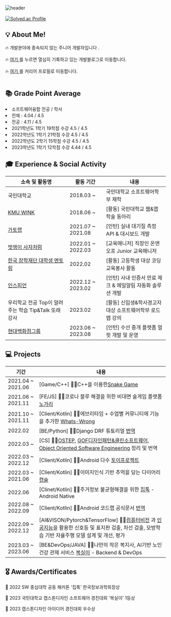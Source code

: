 

![header](https://capsule-render.vercel.app/api?type=waving&color=202632&fontColor=0064FF&text=반갑습니다!&height=150&fontSize=60&desc=ho-jun99%20Github%20&descAlignY=75&descAlign=60)
<br></br>
[![Solved.ac Profile](http://mazassumnida.wtf/api/v2/generate_badge?boj=hjk6322)](https://solved.ac/hjk6322/)
<h2>💡 About Me!  </h2>

<h> 🔥 개발분야에 종속되지 않는 주니어 개발자입니다 </b>.  <br></br></h>
<h> 🔥 <a href="https://devforyou.tistory.com/">여기 </a>를 누르면 열심히 기록하고 있는 개발블로그로 이동합니다</b>.  <br></br></h>
<h> 🔥 <a href="https://career.programmers.co.kr/pr/hjk6322_1360">여기 </a>를 커리어 프로필로 이동합니다</b>.  <br></br></h>

<h2>📚 Grade Point Average  </h2>
<li>소프트웨어융합 전공 / 학사 </li>
<li> 전체 : 4.04 / 4.5 </li>
<li> 전공 : 4.11 / 4.5 </li>
<li>2021학년도 1학기 19학점 수강 4.5 / 4.5</li>
<li>2022학년도 1학기 21학점 수강 4.5 / 4.5</li>
<li>2022학년도 2학기 15학점 수강 4.5 / 4.5</li>
<li>2023학년도 1학기 12학점 수강 4.44 / 4.5</li>




<h2>🎓 Experience & Social Activity</h2>

|소속 및 활동명|활동 기간|내용|
|---|---|---|
|국민대학교| 2018.03 ~  | 국민대학교 소프트웨어학부 재학 |
|<a href="https://wink.kookmin.ac.kr/">KMU WINK</a>| 2018.06 ~ |[활동] 국민대학교 웹&앱 학술 동아리 |
|<a href="https://www.gatolab.com/">가토랩</a>| 2021.07 ~ 2021.08| [인턴] 실내 대기질 측정 API & 대시보드 개발 |
|<a href="https://www.likelion.net/">멋쟁이 사자처럼</a>| 2022.01 ~ 2022.03|[교육매니저] 직장인 온앤오프 Junior 교육매니저 |
|<a href="https://devforyou.tistory.com/189?category=584188">한국 장학재단 대학생 멘토링</a>| 2022.02 |[활동] 고등학생 대상 코딩 교육봉사 활동 |
|<a href="http://www.inspien.co.kr/">인스피언</a>| 2022.12 ~ 2023.02|[인턴] 사내 인증서 만료 체크 & 메일알림 자동화 솔루션 개발 |
|우리학교 전공 Top이 알려주는 학습 Tip&Talk 또래강사| 2023.02 |[활동] 신입생&학사경고자 대상 소프트웨어학부 로드맵 강의|
|<a href="https://www.ehyundai.com/">현대백화점그룹</a>| 2023.06 ~ 2023.08|[인턴] 수선 중개 플랫폼 얼핏 개발 및 운영 |


<h2>💻 Projects</h3>

| 기간 | 내용 |
| --- | --- |
| 2021.04 ~ 2021.06|[Game/C++] 👨‍💻C++을 이용한<a href="https://github.com/ho-jun99/SnakeGame">Snake Game</a> |
| 2021.06 ~ 2021.11|[FE/JS] 👨‍💻코로나 블루 해결을 위한 비대면 술게임 플랫폼 <a href="https://github.com/ho-jun99/nogari">노가리</a>|
| 2021.10 ~ 2021.11|[Client/Kotlin] 👨‍💻에브리타임 + 수업별 커뮤니티에 기능을 추가한 <a href="https://github.com/ho-jun99/WhatsWrong"> Whats-Wrong</a>|
| 2022.02 |[BE/Python] 👨‍💻Django DRF 튜툐리얼  <a href="https://devforyou.tistory.com/category/%E2%80%A2%20%EA%B0%9C%EB%B0%9C/Django?page=2">번역</a>|
| 2022.03 ~ |[CS] 👨‍💻<a href="https://devforyou.tistory.com/category/%E2%80%A2Compter%20Science/Operating%20System">OSTEP</a>, <a href="https://devforyou.tistory.com/category/%E2%80%A2%20%EB%8F%85%EC%84%9C/Design%20Pattern">GOF디자인패턴&클린소프트웨어</a>, <a href="https://devforyou.tistory.com/category/%E2%80%A2%20%EB%8F%85%EC%84%9C/Object%20Oriented%20Software%20Engineering">Object Oriented Software Engineering</a> 정리 및 번역|
| 2022.03 ~ 2022.12|[Client/Kotlin] 👨‍💻Android 다수   <a href="https://devforyou.tistory.com/category/%E2%80%A2App/%EC%95%88%EB%93%9C%EB%A1%9C%EC%9D%B4%EB%93%9C%20with%20Kotlin?page=2">토이프로젝트</a> |
| 2022.03 ~ 2021.06|[Client/Kotlin] 👨‍💻이미지인식 기반 추억을 담는 다이어리 <a href="https://devforyou.tistory.com/191?category=584188">캡슐</a>|
| 2022.06|[Clinet/Kotlin] 👨‍💻주거정보 불균형해결을 위한 <a href="https://devforyou.tistory.com/192?category=584188">집톡</a> - Android Native|
| 2022.08 ~ 2022.09|[Client/Kotlin] 👨‍💻Android 코드랩 공식문서 <a href="https://devforyou.tistory.com/category/%E2%80%A2App/%EC%95%88%EB%93%9C%EB%A1%9C%EC%9D%B4%EB%93%9C%20with%20Kotlin?page=1">번역</a> |
| 2022.09 ~ 2022.12|[AI&VISON/Pytorch&TensorFlow] 👨‍💻<a href="https://devforyou.tistory.com/category/%E2%80%A2Compter%20Science/Computer%20Vision">컴퓨터비전</a> 과 <a href="https://devforyou.tistory.com/category/%E2%80%A2Compter%20Science/Artificial%20Intelligence">인공지능</a>을 활용한 신호등 및 표지판 검출, 차선 검출, 모방학습 기반 자율주행 모델 설계 및 개선, 평가|
| 2023.03 ~ 2023.06|[BE&DevOps/JAVA] 👨‍💻나만의 작은 복지사, AI기반 노인 건강 관제 서비스 <a href="https://kookmin-sw.github.io/capstone-2023-11/">복실이</a> - Backend & DevOps |




<h2>🎖️ Awards/Certificates</h2>

<d>🥇 2022 SW 중심대학 공동 해커톤 '집톡’ 한국정보과학회장상</d><br/>

<d>🥇 2023 국민대학교 캡스톤디자인 소프트웨어 경진대회 '복실이' 1등상 </d> <br/>

<d>🥇 2023 캡스톤디자인 아이디어 경진대회 우수상</d><br/>

<d></d> <br/>
